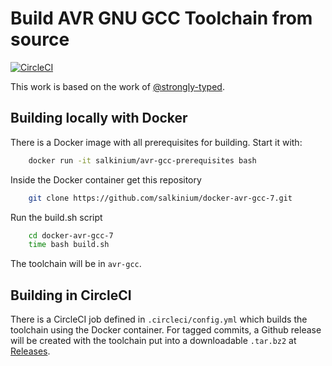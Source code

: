 # Build AVR GNU GCC Toolchain from source

[![CircleCI](https://circleci.com/gh/salkinium/docker-avr-gcc-7.svg?style=svg)](https://circleci.com/gh/salkinium/docker-avr-gcc-7)

This work is based on the work of
[@strongly-typed](https://github.com/strongly-typed/build-atmel-avr-gnu-toolchain).

## Building locally with Docker

There is a Docker image with all prerequisites for building. Start it with:

```sh
    docker run -it salkinium/avr-gcc-prerequisites bash
```

Inside the Docker container get this repository

```sh
    git clone https://github.com/salkinium/docker-avr-gcc-7.git
```

Run the build.sh script

```sh
    cd docker-avr-gcc-7
    time bash build.sh
```

The toolchain will be in `avr-gcc`.

## Building in CircleCI

There is a CircleCI job defined in `.circleci/config.yml` which builds the
toolchain using the Docker container. For tagged commits, a Github release
will be created with the toolchain put into a downloadable `.tar.bz2` at
[Releases](https://github.com/salkinium/docker-avr-gcc-7/releases).
